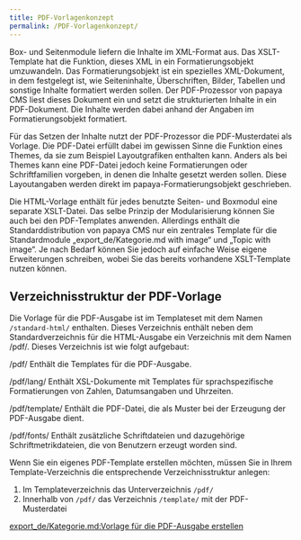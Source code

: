 ```yaml
---
title: PDF-Vorlagenkonzept
permalink: /PDF-Vorlagenkonzept/
---
```


Box- und Seitenmodule liefern die Inhalte im XML-Format aus. Das XSLT-Template hat die Funktion, dieses XML in ein Formatierungsobjekt umzuwandeln. Das Formatierungsobjekt ist ein spezielles XML-Dokument, in dem festgelegt ist, wie Seiteninhalte, Überschriften, Bilder, Tabellen und sonstige Inhalte formatiert werden sollen. Der PDF-Prozessor von papaya CMS liest dieses Dokument ein und setzt die strukturierten Inhalte in ein PDF-Dokument. Die Inhalte werden dabei anhand der Angaben im Formatierungsobjekt formatiert.

Für das Setzen der Inhalte nutzt der PDF-Prozessor die PDF-Musterdatei als Vorlage. Die PDF-Datei erfüllt dabei im gewissen Sinne die Funktion eines Themes, da sie zum Beispiel Layoutgrafiken enthalten kann. Anders als bei Themes kann eine PDF-Datei jedoch keine Formatierungen oder Schriftfamilien vorgeben, in denen die Inhalte gesetzt werden sollen. Diese Layoutangaben werden direkt im papaya-Formatierungsobjekt geschrieben.

Die HTML-Vorlage enthält für jedes benutzte Seiten- und Boxmodul eine separate XSLT-Datei. Das selbe Prinzip der Modularisierung können Sie auch bei den PDF-Templates anwenden. Allerdings enthält die Standarddistribution von papaya CMS nur ein zentrales Template für die Standardmodule „export_de/Kategorie.md with image“ und „Topic with image“. Je nach Bedarf können Sie jedoch auf einfache Weise eigene Erweiterungen schreiben, wobei Sie das bereits vorhandene XSLT-Template nutzen können.

Verzeichnisstruktur der PDF-Vorlage
-----------------------------------

Die Vorlage für die PDF-Ausgabe ist im Templateset mit dem Namen `/standard-html/` enthalten. Dieses Verzeichnis enthält neben dem Standardverzeichnis für die HTML-Ausgabe ein Verzeichnis mit dem Namen /pdf/. Dieses Verzeichnis ist wie folgt aufgebaut:

/pdf/
Enthält die Templates für die PDF-Ausgabe.

/pdf/lang/
Enthält XSL-Dokumente mit Templates für sprachspezifische Formatierungen von Zahlen, Datumsangaben und Uhrzeiten.

/pdf/template/
Enthält die PDF-Datei, die als Muster bei der Erzeugung der PDF-Ausgabe dient.

/pdf/fonts/
Enthält zusätzliche Schriftdateien und dazugehörige Schriftmetrikdateien, die von Benutzern erzeugt worden sind.

Wenn Sie ein eigenes PDF-Template erstellen möchten, müssen Sie in Ihrem Template-Verzeichnis die entsprechende Verzeichnisstruktur anlegen:

1.  Im Templateverzeichnis das Unterverzeichnis `/pdf/`
2.  Innerhalb von `/pdf/` das Verzeichnis `/template/` mit der PDF-Musterdatei

[export_de/Kategorie.md:Vorlage für die PDF-Ausgabe erstellen](export_de/Kategorie.md:Vorlage_für_die_PDF-Ausgabe_erstellen )